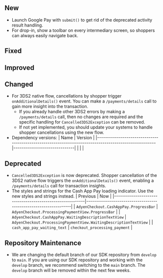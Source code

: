 [//]: # (This file will be used for the release notes on GitHub when publishing.)
[//]: # (Types of changes: `Breaking changes` `New` `Fixed` `Improved` `Changed` `Deprecated` `Removed`)
[//]: # (Example:)
[//]: # (## New)
[//]: # ( - New payment method)
[//]: # (## Changed)
[//]: # ( - DropIn service's package changed from `com.adyen.dropin` to `com.adyen.dropin.services`)
[//]: # (## Deprecated)
[//]: # ( - Configurations public constructor are deprecated, please use each Configuration's builder to make a Configuration object)

## New
- Launch Google Pay with `submit()` to get rid of the deprecated activity result handling.
- For drop-in, show a toolbar on every intermediary screen, so shoppers can always easily navigate back.

## Fixed

## Improved

## Changed
- For 3DS2 native flow, cancellations by shopper trigger `onAdditionalDetails()` event. You can make a `/payments/details` call to gain more insight into the transaction.
  - If you already handle other 3DS2 errors by making a `/payments/details` call, then no changes are required and the specific handling for `Cancelled3DS2Exception` can be removed.
  - If not yet implemented, you should update your systems to handle shopper cancellations using the new flow.
- Dependency versions:
  | Name                                                                                                   | Version                       |
  |--------------------------------------------------------------------------------------------------------|-------------------------------|
  |                           |                     |

## Deprecated
- `Cancelled3DS2Exception` is now deprecated. Shopper cancellation of the 3DS2 native flow triggers the `onAdditionalDetails()` event, enabling a `/payments/details` call for transaction insights.
- The styles and strings for the Cash App Pay loading indicator. Use the new styles and strings instead.
  | Previous                                                  | Now                                                              |
  |-----------------------------------------------------------|------------------------------------------------------------------|
  | `AdyenCheckout.CashAppPay.ProgressBar`                    | `AdyenCheckout.ProcessingPaymentView.ProgressBar`                |
  | `AdyenCheckout.CashAppPay.WaitingDescriptionTextView`     | `AdyenCheckout.ProcessingPaymentView.WaitingDescriptionTextView` |
  | `cash_app_pay_waiting_text`                               | `checkout_processing_payment` |

## Repository Maintenance
- We are changing the default branch of our SDK repository from `develop` to `main`. If you are using our SDK repository and working with the `develop` branch, we recommend switching to the `main` branch. The `develop` branch will be removed within the next few weeks.
